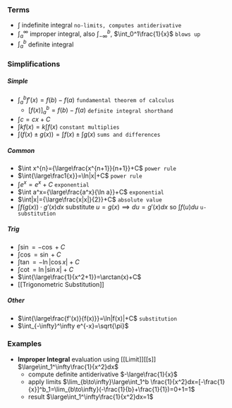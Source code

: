 ### Terms
- $\int$ indefinite integral `no-limits, computes antiderivative`
- $\int_a^\infty$ improper integral, also $\int_{-\infty}^b$, $\int_0^1\frac{1}{x}$ `blows up`
- $\int_a^b$ definite integral
### Simplifications
##### Simple
- $\int_a^b f'(x)= f(b)-f(a)$    `fundamental theorem of calculus`
    - $[f(x)]_a^b=f(b)-f(a)$ `definite integral shorthand`
- $\int c=cx+C$
- $\int kf(x)=k\int f(x)$    `constant multiplies`
- $\int(f(x)\pm g(x))=\int f(x)\pm\int g(x)$    `sums and differences`
##### Common
- $\int x^{n}={\large\frac{x^{n+1}}{n+1}}+C$    `power rule`
- $\int{\large\frac1{x}}=\ln|x|+C$    `power rule`
- $\int e^x=e^x+C$    `exponential`
- $\int a^x={\large\frac{a^x}{\ln a}}+C$    `exponential`
- $\int|x|={\large\frac{x|x|}{2}}+C$    `absolute value`
- $\int f(g(x))\cdot g'(x)dx$ substitute $u=g(x)\implies du=g'(x)dx$ so $\int f(u)du$ `u-substitution`
##### Trig
- $\int\sin=-\cos+C$
- $\int\cos=\sin+C$
- $\int\tan=-\ln|\cos x|+C$
- $\int\cot=\ln|\sin x|+C$
- $\int{\large\frac{1}{x^2+1}}=\arctan(x)+C$
- [[Trigonometric Substitution]]
##### Other
- $\int{\large\frac{f'(x)}{f(x)}}=\ln|f(x)|+C$ `substitution`
- $\int_{-\infty}^\infty e^{-x}=\sqrt{\pi}$
### Examples
- **Improper Integral** evaluation using [[Limit]][[s]] $\large\int_1^\infty\frac{1}{x^2}dx$
    - compute definite antiderivative $-\large\frac{1}{x}$
    - apply limits $\lim_{b\to\infty}\large\int_1^b \frac{1}{x^2}dx=[-\frac{1}{x}]^b_1=\lim_{b\to\infty}(-\frac{1}{b}+\frac{1}{1})=0+1=1$
    - result $\large\int_1^\infty\frac{1}{x^2}dx=1$